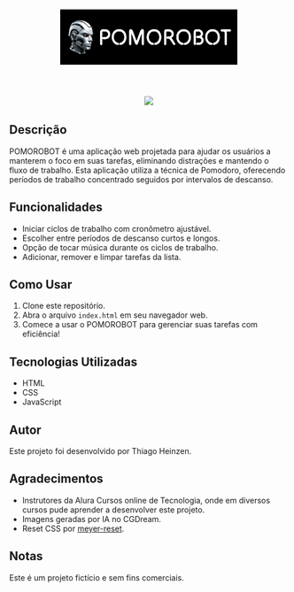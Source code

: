 <div align='center'>
  <h1 align='center'>
  <img src="/images/logopomorobotgithub.png" alt="A head of a futuristic humanoid robot in silver and black colors next to the word pomorobot.">
  </h1>
</div>
<br />
<p align="center">
<img loading="lazy" src="http://img.shields.io/static/v1?label=STATUS&message=EM%20DESENVOLVIMENTO&color=GREEN&style=for-the-badge"/>
</p>

## Descrição
POMOROBOT é uma aplicação web projetada para ajudar os usuários a manterem o foco em suas tarefas, eliminando distrações e mantendo o fluxo de trabalho. Esta aplicação utiliza a técnica de Pomodoro, oferecendo períodos de trabalho concentrado seguidos por intervalos de descanso.

## Funcionalidades
- Iniciar ciclos de trabalho com cronômetro ajustável.
- Escolher entre períodos de descanso curtos e longos.
- Opção de tocar música durante os ciclos de trabalho.
- Adicionar, remover e limpar tarefas da lista.

## Como Usar
1. Clone este repositório.
2. Abra o arquivo `index.html` em seu navegador web.
3. Comece a usar o POMOROBOT para gerenciar suas tarefas com eficiência!

## Tecnologias Utilizadas
- HTML
- CSS
- JavaScript

## Autor
Este projeto foi desenvolvido por Thiago Heinzen.

## Agradecimentos
- Instrutores da Alura Cursos online de Tecnologia, onde em diversos cursos pude aprender a desenvolver este projeto.
- Imagens geradas por IA no CGDream.
- Reset CSS por [meyer-reset](https://cdnjs.com/libraries/meyer-reset). 

## Notas
Este é um projeto fictício e sem fins comerciais.


